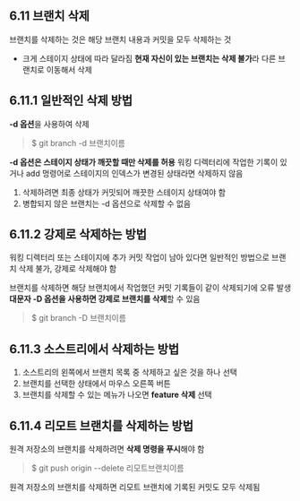 ## 6.11 브랜치 삭제
브랜치를 삭제하는 것은 해당 브랜치 내용과 커밋을 모두 삭제하는 것
  + 크게 스테이지 상태에 따라 달라짐
**현재 자신이 있는 브랜치는 삭제 불가**라 다른 브랜치로 이동해서 삭제


## 6.11.1 일반적인 삭제 방법
**-d 옵션**을 사용하여 삭제
> $ git branch -d 브랜치이름

**-d 옵션은 스테이지 상태가 깨끗할 때만 삭제를 허용**
워킹 디렉터리에 작업한 기록이 있거나 add 멍령어로 스테이지의 인덱스가 변경된 상태라면 삭제하지 않음
1. 삭제하려면 최종 상태가 커밋되어 깨끗한 스테이지 상태여야 함
2. 병합되지 않은 브랜치는 -d 옵션으로 삭제할 수 없음


## 6.11.2 강제로 삭제하는 방법
워킹 디렉터리 또는 스테이지에 추가 커밋 작업이 남아 있다면 일반적인 방법으로 브랜치 삭제 불가, 강제로 삭제해야 함

브랜치를 삭제하면 해당 브랜치에서 작업했던 커밋 기록들이 같이 삭제되기에 오류 발생
**대문자 -D 옵션을 사용하면 강제로 브랜치를 삭제**할 수 있음
> $ git branch -D 브랜치이름


## 6.11.3 소스트리에서 삭제하는 방법
1. 소스트리의 왼쪽에서 브랜치 목록 중 삭제하고 싶은 것을 하나 선택
2. 브랜치를 선택한 상태에서 마우스 오른쪽 버튼
3. 브랜치를 삭제할 수 있는 메뉴가 나오면 **feature 삭제** 선택


## 6.11.4 리모트 브랜치를 삭제하는 방법
원격 저장소의 브랜치를 삭제하려면 **삭제 명령을 푸시**해야 함
> $ git push origin --delete 리모트브랜치이름

원격 저장소의 브랜치를 삭제하면 리모트 브랜치에 기록된 커밋도 모두 삭제됨
